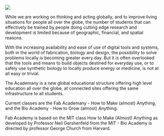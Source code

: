 ![](../img/academany.png)   

While we are working on thinking and acting globally, and to improve living situations for people all over the globe, the number of students that can effectively be trained by people doing cutting edge research and development is limited because of geographic, financial, and spatial reasons.


With the increasing availability and ease of use of digital tools and systems, both in the world of fabrication, biology and design, the possibility to solve problems locally is becoming greater every day. But it is often overlooked that the tools and means to build objects destined for everyday use, or to safely use synthetic biology to locally produce energy or medicine, is not at all easy or trivial.

The Academany is a new global educational structure offering high level education all over the globe, at connected sites offering the same infrastructure to all students.

Current classes are the Fab Academany - How to Make (almost) Anything, and the Bio Academy - How to Grow (almost) Anything.

Fab Academy is based on the MIT class How to Make (Almost) Anything as developed by Professor Neil Gershenfeld from the MIT - Bio Academy is directed by professor George Church from Harvard.
